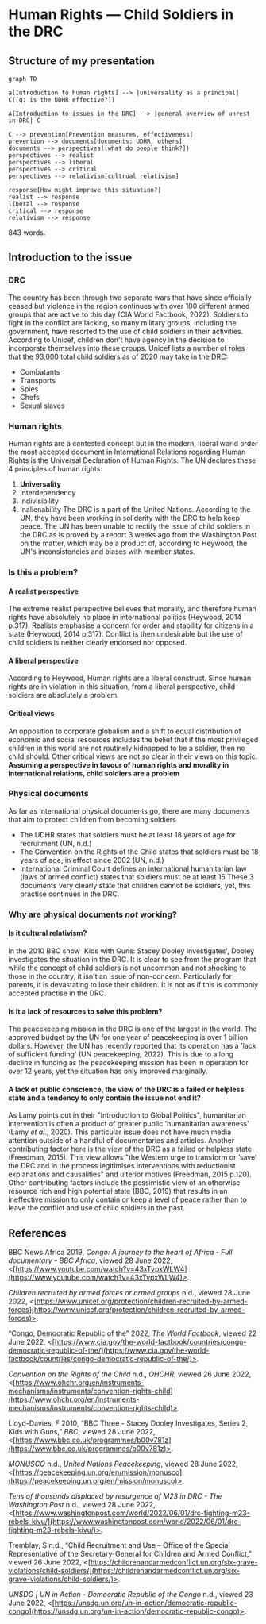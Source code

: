 # Human Rights — Child Soldiers in the DRC
## Structure of my presentation
```mermaid
graph TD

a[Introduction to human rights] --> |universality as a principal| C([q: is the UDHR effective?])

A[Introduction to issues in the DRC] --> |general overview of unrest in DRC| C

C --> prevention[Prevention measures, effectiveness]
prevention --> documents[documents: UDHR, others]
documents --> perspectives([what do people think?])
perspectives --> realist 
perspectives --> liberal
perspectives --> critical
perspectives --> relativism[cultrual relativism]

response[How might improve this situation?]
realist --> response
liberal --> response
critical --> response
relativism --> response

```
843 words.
## Introduction to the issue
### DRC
The country has been through two separate wars that have since officially ceased but violence in the region continues with over 100 different armed groups that are active to this day (CIA World Factbook, 2022). Soldiers to fight in the conflict are lacking, so many military groups, including the government, have resorted to the use of child soldiers in their activities. According to Unicef, children don't have agency in the decision to incorporate themselves into these groups. Unicef lists a number of roles that the 93,000 total child soldiers as of 2020 may take in the DRC:
- Combatants
- Transports
- Spies
- Chefs
- Sexual slaves
### Human rights
Human rights are a contested concept but in the modern, liberal world order the most accepted document in International Relations regarding Human Rights is the Universal Declaration of Human Rights. The UN declares these 4 principles of human rights: 
1. **Universality**
2. Interdependency
3. Indivisibility
4. Inalienability
The DRC is a part of the United Nations. According to the UN, they have been working in solidarity with the DRC to help keep peace. The UN has been unable to rectify the issue of child soldiers in the DRC as is proved by a report 3 weeks ago from the Washington Post on the matter, which may be a product of, according to Heywood, the UN's inconsistencies and biases with member states.
### Is this a problem?
#### A realist perspective
The extreme realist perspective believes that morality, and therefore human rights have absolutely no place in international politics (Heywood, 2014 p.317). Realists emphasise a concern for order and stability for citizens in a state (Heywood, 2014 p.317). Conflict is then undesirable but the use of child soldiers is neither clearly endorsed nor opposed.
#### A liberal perspective
According to Heywood, Human rights are a liberal construct. Since human rights are in violation in this situation, from a liberal perspective, child soldiers are absolutely a problem.
#### Critical views
An opposition to corporate globalism and a shift to equal distribution of economic and social resources includes the belief that if the most privileged children in this world are not routinely kidnapped to be a soldier, then no child should. Other critical views are not so clear in their views on this topic.
**Assuming a perspective in favour of human rights and morality in international relations, child soldiers are a problem**
### Physical documents
As far as International physical documents go, there are many documents that aim to protect children from becoming soldiers
- The UDHR states that soldiers must be at least 18 years of age for recruitment (UN, n.d.)
- The Convention on the Rights of the Child states that soldiers must be 18 years of age, in effect since 2002 (UN, n.d.)
- International Criminal Court defines an international humanitarian law (laws of armed conflict) states that soldiers must be at least 15 
These 3 documents very clearly state that children cannot be soldiers, yet, this practise continues in the DRC.
### Why are physical documents *not* working?
#### Is it cultural relativism? 
In the 2010 BBC show 'Kids with Guns: Stacey Dooley Investigates', Dooley investigates the situation in the DRC. It is clear to see from the program that while the concept of child soldiers is not uncommon and not shocking to those in the country, it isn't an issue of non-concern. Particularly for parents, it is devastating to lose their children. It is not as if this is commonly accepted practise in the DRC.
#### Is it a lack of resources to solve this problem?
The peacekeeping mission in the DRC is one of the largest in the world. The approved budget by the UN for one year of peacekeeping is over 1 billion dollars. However, the UN has recently reported that its operation has a 'lack of sufficient funding' (UN peacekeeping, 2022). This is due to a long decline in funding as the peacekeeping mission has been in operation for over 12 years, yet the situation has only improved marginally.
#### A lack of public conscience, the view of the DRC is a failed or helpless state and a tendency to only contain the issue not end it?
As Lamy points out in their "Introduction to Global Politics", humanitarian intervention is often a product of greater public 'humanitarian awareness' (Lamy *et al.*, 2020). This particular issue does not have much media attention outside of a handful of documentaries and articles. Another contributing factor here is the view of the DRC as a failed or helpless state (Freedman, 2015). This view allows "the Western urge to transform or ‘save’ the DRC and in the process legitimises interventions with reductionist explanations and causalities" and ulterior motives (Freedman, 2015 p.120). Other contributing factors include the pessimistic view of an otherwise resource rich and high potential state (BBC, 2019) that results in an ineffective mission to only contain or keep a level of peace rather than to leave the conflict and use of child soldiers in the past.
## References
BBC News Africa 2019, _Congo: A journey to the heart of Africa - Full documentary - BBC Africa_, viewed 28 June 2022, <[https://www.youtube.com/watch?v=43xTvpxWLW4](https://www.youtube.com/watch?v=43xTvpxWLW4)>.

_Children recruited by armed forces or armed groups_ n.d., viewed 28 June 2022, <[https://www.unicef.org/protection/children-recruited-by-armed-forces](https://www.unicef.org/protection/children-recruited-by-armed-forces)>.

“Congo, Democratic Republic of the” 2022, _The World Factbook_, viewed 22 June 2022, <[https://www.cia.gov/the-world-factbook/countries/congo-democratic-republic-of-the/](https://www.cia.gov/the-world-factbook/countries/congo-democratic-republic-of-the/)>.

_Convention on the Rights of the Child_ n.d., _OHCHR_, viewed 26 June 2022, <[https://www.ohchr.org/en/instruments-mechanisms/instruments/convention-rights-child](https://www.ohchr.org/en/instruments-mechanisms/instruments/convention-rights-child)>.

Lloyd-Davies, F 2010, “BBC Three - Stacey Dooley Investigates, Series 2, Kids with Guns,” _BBC_, viewed 28 June 2022, <[https://www.bbc.co.uk/programmes/b00v781z](https://www.bbc.co.uk/programmes/b00v781z)>.

_MONUSCO_ n.d., _United Nations Peacekeeping_, viewed 28 June 2022, <[https://peacekeeping.un.org/en/mission/monusco](https://peacekeeping.un.org/en/mission/monusco)>.

_Tens of thousands displaced by resurgence of M23 in DRC - The Washington Post_ n.d., viewed 28 June 2022, <[https://www.washingtonpost.com/world/2022/06/01/drc-fighting-m23-rebels-kivu/](https://www.washingtonpost.com/world/2022/06/01/drc-fighting-m23-rebels-kivu/)>.

Tremblay, S n.d., “Child Recruitment and Use – Office of the Special Representative of the Secretary-General for Children and Armed Conflict,” viewed 26 June 2022, <[https://childrenandarmedconflict.un.org/six-grave-violations/child-soldiers/](https://childrenandarmedconflict.un.org/six-grave-violations/child-soldiers/)>.

_UNSDG | UN in Action - Democratic Republic of the Congo_ n.d., viewed 23 June 2022, <[https://unsdg.un.org/un-in-action/democratic-republic-congo](https://unsdg.un.org/un-in-action/democratic-republic-congo)>.